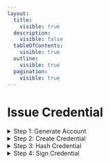 ```yaml
---
layout:
  title:
    visible: true
  description:
    visible: false
  tableOfContents:
    visible: true
  outline:
    visible: true
  pagination:
    visible: true
---
```


# Issue Credential

<details>

<summary>Step 1: Generate Account </summary>



</details>

<details>

<summary>Step 2: Create Credential</summary>



</details>

<details>

<summary>Step 3: Hash Credential</summary>



</details>

<details>

<summary>Step 4: Sign Credential</summary>



</details>
